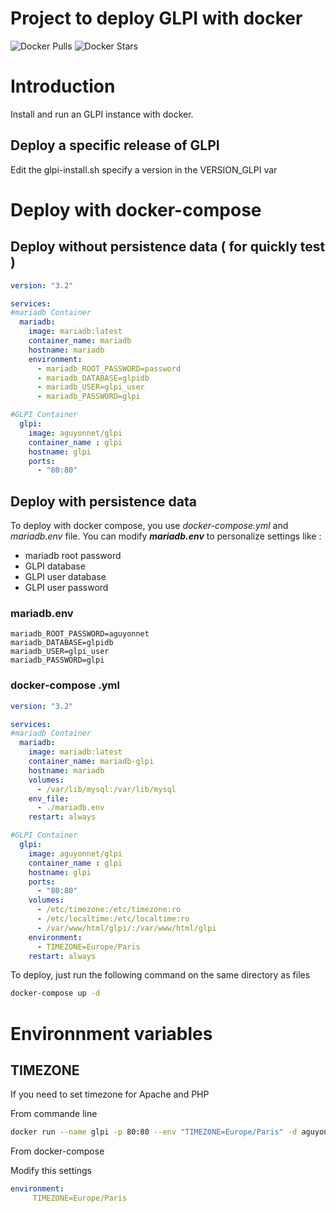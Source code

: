 # Project to deploy GLPI with docker

![Docker Pulls](https://img.shields.io/docker/pulls/aguyonnet/glpi) ![Docker Stars](https://img.shields.io/docker/stars/aguyonnet/glpi)
# Introduction

Install and run an GLPI instance with docker.

## Deploy a specific release of GLPI
Edit the glpi-install.sh specify a version in the VERSION_GLPI var

# Deploy with docker-compose

## Deploy without persistence data ( for quickly test )
```yaml
version: "3.2"

services:
#mariadb Container
  mariadb:
    image: mariadb:latest
    container_name: mariadb
    hostname: mariadb
    environment:
      - mariadb_ROOT_PASSWORD=password
      - mariadb_DATABASE=glpidb
      - mariadb_USER=glpi_user
      - mariadb_PASSWORD=glpi

#GLPI Container
  glpi:
    image: aguyonnet/glpi
    container_name : glpi
    hostname: glpi
    ports:
      - "80:80"
```

## Deploy with persistence data

To deploy with docker compose, you use *docker-compose.yml* and *mariadb.env* file.
You can modify **_mariadb.env_** to personalize settings like :

* mariadb root password
* GLPI database
* GLPI user database
* GLPI user password


### mariadb.env
```
mariadb_ROOT_PASSWORD=aguyonnet
mariadb_DATABASE=glpidb
mariadb_USER=glpi_user
mariadb_PASSWORD=glpi
```

### docker-compose .yml
```yaml
version: "3.2"

services:
#mariadb Container
  mariadb:
    image: mariadb:latest
    container_name: mariadb-glpi
    hostname: mariadb
    volumes:
      - /var/lib/mysql:/var/lib/mysql
    env_file:
      - ./mariadb.env
    restart: always

#GLPI Container
  glpi:
    image: aguyonnet/glpi
    container_name : glpi
    hostname: glpi
    ports:
      - "80:80"
    volumes:
      - /etc/timezone:/etc/timezone:ro
      - /etc/localtime:/etc/localtime:ro
      - /var/www/html/glpi/:/var/www/html/glpi
    environment:
      - TIMEZONE=Europe/Paris
    restart: always
```

To deploy, just run the following command on the same directory as files

```sh
docker-compose up -d
```

# Environnment variables

## TIMEZONE
If you need to set timezone for Apache and PHP

From commande line
```sh
docker run --name glpi -p 80:80 --env "TIMEZONE=Europe/Paris" -d aguyonnet/glpi
```

From docker-compose

Modify this settings
```yaml
environment:
     TIMEZONE=Europe/Paris
```
